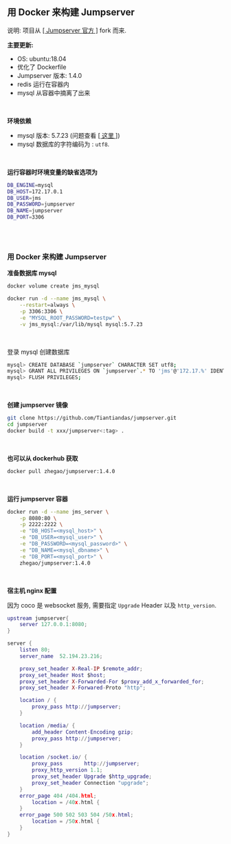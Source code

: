## 用 Docker 来构建 Jumpserver

说明: 项目从 [[ Jumpserver 官方 ]](https://github.com/jumpserver/jumpserver.git) fork 而来.
<br>

**主要更新:**

- OS: ubuntu:18.04
- 优化了 Dockerfile
- Jumpserver 版本: 1.4.0
- redis 运行在容器内
- mysql 从容器中摘离了出来
<br>

**环境依赖**

- mysql 版本: 5.7.23  (问题查看 [[ 这里 ]](https://github.com/jumpserver/jumpserver/issues/1654))
- mysql 数据库的字符编码为 : `utf8`. 
<br>

**运行容器时环境变量的缺省选项为**

```sh
DB_ENGINE=mysql
DB_HOST=172.17.0.1
DB_USER=jms
DB_PASSWORD=jumpserver
DB_NAME=jumpserver
DB_PORT=3306
```
<br><br>


### 用 Docker 来构建 Jumpserver

**准备数据库 mysql**

```sh
docker volume create jms_mysql

docker run -d --name jms_mysql \
    --restart=always \
    -p 3306:3306 \
    -e "MYSQL_ROOT_PASSWORD=testpw" \
    -v jms_mysql:/var/lib/mysql mysql:5.7.23
```
<br>

登录 mysql 创建数据库

```sh
mysql> CREATE DATABASE `jumpserver` CHARACTER SET utf8;
mysql> GRANT ALL PRIVILEGES ON `jumpserver`.* TO 'jms'@'172.17.%' IDENTIFIED BY "jumpserver";
mysql> FLUSH PRIVILEGES;
```
<br>

**创建 jumpserver 镜像**
```sh
git clone https://github.com/Tiantiandas/jumpserver.git
cd jumpserver
docker build -t xxx/jumpserver<:tag> .
```
<br>

**也可以从 dockerhub 获取**

```sh
docker pull zhegao/jumpserver:1.4.0
```
<br>

**运行 jumpserver 容器**

```bash
docker run -d --name jms_server \
    -p 8080:80 \
    -p 2222:2222 \
    -e "DB_HOST=<mysql_host>" \
    -e "DB_USER=<mysql_user>" \
    -e "DB_PASSWORD=<mysql_password>" \
    -e "DB_NAME=<mysql_dbname>" \
    -e "DB_PORT=<mysql_port>" \
    zhegao/jumpserver:1.4.0
```
<br>

**宿主机 nginx 配置**

因为 coco 是 websocket 服务, 需要指定 `Upgrade` Header 以及 `http_version`.

```lua
upstream jumpserver{
    server 127.0.0.1:8080;
}

server {
    listen 80;
    server_name  52.194.23.216;

    proxy_set_header X-Real-IP $remote_addr;
    proxy_set_header Host $host;
    proxy_set_header X-Forwarded-For $proxy_add_x_forwarded_for;
    proxy_set_header X-Forwared-Proto "http";

    location / {
        proxy_pass http://jumpserver;
    }

    location /media/ {
        add_header Content-Encoding gzip;
        proxy_pass http://jumpserver;
    }

    location /socket.io/ {
        proxy_pass       http://jumpserver;
        proxy_http_version 1.1;
        proxy_set_header Upgrade $http_upgrade;
        proxy_set_header Connection "upgrade";
    }
    error_page 404 /404.html;
        location = /40x.html {
    }
    error_page 500 502 503 504 /50x.html;
        location = /50x.html {
    }
}
```
